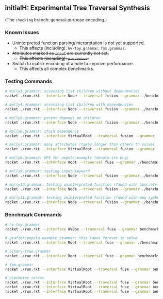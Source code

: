 ## initialH: Experimental Tree Traversal Synthesis

(The `checking` branch: general-purpose encoding.)

### Known Issues

- Uninterpreted function parsing/interpretation is not yet supported.
  - This affects (including): `hv-toy.grammar`,  `fmm.grammar`.
- ~~Attributes marked as `input` are currently not set.~~
  - ~~This affects (including): `piecewise`.~~
- Switch to matrix encoding of a hole to improve performance.
  - This affects all complex benchmarks.

### Testing Commands

```bash
# molly3.grammar: accessing list children without dependencies
racket ./run.rkt --interface Node --traversal fusion --grammar ./benchmarks/molly/molly3.grammar

# molly4.grammar: accessing list children with dependencies
racket ./run.rkt --interface Node --traversal fusion --grammar ./benchmarks/molly/molly4.grammar

# molly5.grammar: parent depends on children
racket ./run.rkt --interface Node --traversal fusion --grammar ./benchmarks/molly/molly5.grammar

# molly6.grammar: chain dependency
racket ./run.rkt --interface VirtualRoot --traversal fusion --grammar ./benchmarks/molly/molly6.grammar

# molly7.grammar: many attributes (takes longer than others to solve)
racket ./run.rkt --interface VirtualRoot --traversal fusion --grammar ./benchmarks/molly/molly7.grammar

# molly8.grammar: MFE for oopsla-example (denote-ite bug)
racket ./run.rkt --interface Root --traversal fuse --grammar ./benchmarks/molly/molly8.grammar

# molly9.grammar: testing input keyword
racket ./run.rkt --interface Node --traversal fusion --grammar ./benchmarks/molly/molly9.grammar

# molly10.grammar: testing uninterpreted function (faked with concrete values)
racket ./run.rkt --interface Node --traversal fusion --grammar ./benchmarks/molly/molly10.grammar

# molly11.grammar: testing uninterpreted function (faked with new symbolic variables)
racket ./run.rkt --interface Node --traversal fusion --grammar ./benchmarks/molly/molly11.grammar
```

### Benchmark Commands

```bash
# hv-toy.grammar
racket ./run.rkt --interface HVBox --traversal fuse --grammar benchmarks/grafter/hv-toy.grammar

# grafter/oopsla-example.grammar: this takes forever to solve
racket ./run.rkt --interface Root --traversal fuse --grammar ./benchmarks/grafter/oopsla-example.grammar

# binary-tree.grammar
racket ./run.rkt --interface Root --traversal fuse --grammar benchmarks/grafter/binary-tree.grammar

# fmm.grammar
racket ./run.rkt --interface VirtualRoot --traversal fuse --grammar benchmarks/grafter/fmm.grammar

# piecewise series
racket ./run.rkt --interface VirtualRoot --traversal fuse --grammar benchmarks/grafter/piecewise-exp1.grammar
racket ./run.rkt --interface VirtualRoot --traversal fuse --grammar benchmarks/grafter/piecewise-exp2.grammar
racket ./run.rkt --interface VirtualRoot --traversal fuse --grammar benchmarks/grafter/piecewise-exp3.grammar
```

